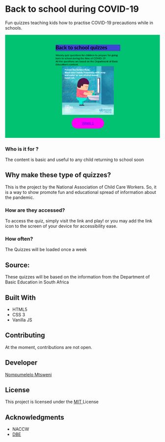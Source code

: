 # Back to school during COVID-19

Fun quizzes teaching kids how to practise COVID-19 precautions while in schools.


![image](https://github.com/NACCW/childrenCovid19/blob/master/dist/images/cover.png)


### Who is it for ?

The content is basic and useful to any child returning to school soon


## Why make these type of quizzes?

This is the project by the National Association of Child Care Workers. So, it is a way to show promote fun and educational spread of information about the pandemic.

### How are they accessed?

To access the quiz, simply visit the link and play! or you may add the link icon to the screen of your device for accessibility ease. 


### How often?

The Quizzes will  be loaded once a week 


## Source:

These quizzes will be based on the information from the Department of Basic Education in South Africa

## Built With

* HTML5
* CSS 3
* Vanilla JS

## Contributing

At the moment, contributions are not open.


## Developer

[Nompumelelo Mtsweni](https://github.com/elolelo)

## License

This project is licensed under the [MIT ](https://opensource.org/licenses/MIT) License

## Acknowledgments

* NACCW
* [DBE](https://www.education.gov.za/BB/covid-19-guide-for-learners-English/content/index.html#/lessons/0Bsmb0pdtA9jJBljbibQF52T3v_ampuw)

